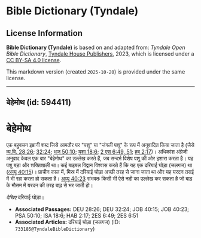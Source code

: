 # Bible Dictionary (Tyndale)

## License Information

**Bible Dictionary (Tyndale)** is based on and adapted from: _Tyndale Open Bible Dictionary_, [Tyndale House Publishers](https://tyndaleopenresources.com/), 2023, which is licensed under a [CC BY-SA 4.0 license](https://creativecommons.org/licenses/by-sa/4.0/legalcode.en).

This markdown version (created `2025-10-20`) is provided under the same license.



--------------------------------

## बेहेमोथ (id: 594411)

बेहेमोथ
=======

एक बहुवचन इब्रानी शब्द जिसे आमतौर पर "पशु" या "जंगली पशु" के रूप में अनुवादित किया जाता है (जैसे [व्य.वि. 28:26](https://ref.ly/Deut28:26); [32:24](https://ref.ly/Deut32:24); [भज 50:10](https://ref.ly/Ps50:10); [यशा 18:6](https://ref.ly/Isa18:6); [2 एस 6:49, 51](https://ref.ly/2Esd6:49,2Esd6:51); [हब 2:17](https://ref.ly/Hab2:17))। अधिकांश अंग्रेजी अनुवाद केवल एक बार "बेहेमोथ" का उल्लेख करते हैं, जब सन्दर्भ विशेष पशु की ओर इशारा करता है। यह पशु बड़ा और शक्तिशाली था। कई बाइबल विद्वान विश्वास करते हैं कि यह एक दरियाई घोड़ा (जलगज) था ([अय्यू 40:15](https://ref.ly/Job40:15))। प्राचीन काल में, मिस्र में दरियाई घोड़ा अच्छी तरह से जाना जाता था और यह यरदन तराई में भी रहा करता हो सकता है। [अय्यू 40:23](https://ref.ly/Job40:23) संभवतः किसी भी ऐसे नदी का उल्लेख कर सकता है जो बाढ़ के मौसम में यरदन की तरह बाढ़ से भर जाती हो। 

*देखिए* दरियाई घोड़ा।

* **Associated Passages:** DEU 28:26; DEU 32:24; JOB 40:15; JOB 40:23; PSA 50:10; ISA 18:6; HAB 2:17; 2ES 6:49; 2ES 6:51
* **Associated Articles:** दरियाई घोड़ा (जलगज) (ID: `733185@TyndaleBibleDictionary`)

